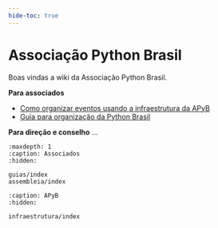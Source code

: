 ```yaml
---
hide-toc: true
---
```


# Associação Python Brasil

Boas vindas a wiki da Associação Python Brasil.

**Para associados**
- [Como organizar eventos usando a infraestrutura da APyB](/guias/como-organizar-eventos)
- [Guia para organização da Python Brasil](https://manual.pythonbrasil.org.br)

**Para direção e conselho**
...


```{toctree}
:maxdepth: 1
:caption: Associados
:hidden:

guias/index
assembleia/index
```

```{toctree}
:caption: APyB
:hidden:

infraestrutura/index
```
